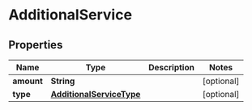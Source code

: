 # AdditionalService

## Properties
Name | Type | Description | Notes
------------ | ------------- | ------------- | -------------
**amount** | **String** |  |  [optional]
**type** | [**AdditionalServiceType**](AdditionalServiceType.md) |  |  [optional]
